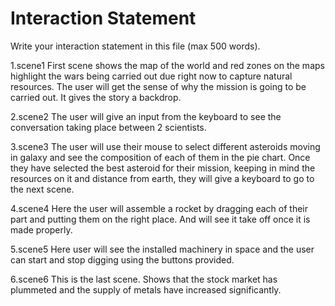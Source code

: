 # Interaction Statement

Write your interaction statement in this file (max 500 words).

1.scene1
First scene shows the map of the world and red zones on the maps highlight the
wars being carried out due right now to capture natural resources. The user will
get the sense of why the mission is going to be carried out. It gives the story a backdrop.

2.scene2
The user will give an input from the keyboard to see the conversation taking
place between 2 scientists.

3.scene3
The user will use their mouse to select different asteroids moving in galaxy
and see the composition of each of them in the pie chart. Once they have
selected the best asteroid for their mission, keeping in mind the resources on it
and distance from earth, they will give a keyboard to go to the next scene.

4.scene4
Here the user will assemble a rocket by dragging each of their part and putting
them on the right place. And will see it take off once it is made properly.

5.scene5
Here user will see the installed machinery in space and the user can start and
stop digging using the buttons provided.

6.scene6
This is the last scene. Shows that the stock market has plummeted and the
supply of metals have increased significantly.
